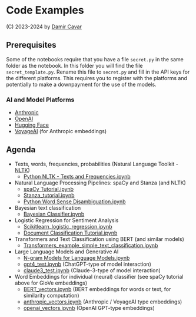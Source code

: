 # Code Examples

(C) 2023-2024 by [Damir Cavar](http://damir.cavar.me/)


## Prerequisites

Some of the notebooks require that you have a file `secret.py` in the same folder as the notebook. In this folder you will find the file `secret_template.py`. Rename this file to `secret.py` and fill in the API keys for the different platforms. This requires you to register with the platforms and potentially to make a downpayment for the use of the models.

### AI and Model Platforms

- [Anthropic](https://support.anthropic.com/en/articles/8114521-how-can-i-access-the-anthropic-api)
- [OpenAI](https://openai.com/index/openai-api/)
- [Hugging Face](https://huggingface.co/docs/api-inference/en/index)
- [VoyageAI](https://www.voyageai.com/) (for Anthropic embeddings)


## Agenda

- Texts, words, frequencies, probabilities (Natural Language Toolkit - [NLTK](https://nltk.org/))
	- [Python NLTK - Texts and Frequencies.ipynb](Python+NLTK+-+Texts+and+Frequencies.ipynb)
- Natural Language Processing Pipelines: spaCy and Stanza (and NLTK)
	- [spaCy Tutorial.ipynb](spaCy+Tutorial.ipynb)
	- [Stanza_tutorial.ipynb](Stanza_tutorial.ipynb)
	- [Python Word Sense Disambiguation.ipynb](Python+Word+Sense+Disambiguation.ipynb)
- Bayesian text classification
	- [Bayesian Classifier.ipynb](Bayesian+Classifier.ipynb)
- Logistic Regression for Sentiment Analysis
	- [Scikitlearn_logistic_regression.ipynb](Scikitlearn_logistic_regression.ipynb)
	- [Document Classification Tutorial.ipynb](Document+Classification+Tutorial.ipynb)
- Transformers and Text Classification using BERT (and similar models)
	- [Transformers_example_simple_text_classification.ipynb](Transformers_example_simple_text_classification.ipynb)
- Large Language Models and Generative AI
	- [N-gram Models for Language Models.ipynb](N-gram+Models+for+Language+Models.ipynb)
	- [gpt4_test.ipynb](gpt4_test.ipynb) (ChatGPT-type of model interaction)
	- [claude3_test.ipynb](claude3_test.ipynb) (Claude-3-type of model interaction)
- Word Embeddings for individual (neural) classifier (see spaCy tutorial above for GloVe embeddings)
	- [BERT_vectors.ipynb](BERT_vectors.ipynb) (BERT embeddings for words or text, for similarity computation)
	- [anthropic_vectors.ipynb](anthropic_vectors.ipynb) (Anthropic / VoyageAI type embeddings)
	- [openai_vectors.ipynb](openai_vectors.ipynb) (OpenAI GPT-type embeddings)



